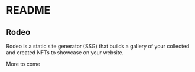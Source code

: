 # README

## Rodeo

Rodeo is a static site generator \(SSG\) that builds a gallery of your collected and created NFTs to showcase on your website.

More to come

